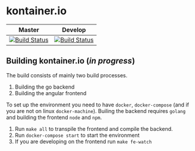 # kontainer.io

|Master|Develop|
|---|---|
|[![Build Status](https://travis-ci.com/ttdennis/kontainer.io.svg?token=pB7oDfqnVGNEsecqRD8R&branch=master)](https://travis-ci.com/ttdennis/kontainer.io)|[![Build Status](https://travis-ci.com/ttdennis/kontainer.io.svg?token=pB7oDfqnVGNEsecqRD8R&branch=develop)](https://travis-ci.comttdDennis/kontainer.io)|

## Building kontainer.io (*in progress*)
The build consists of mainly two build processes.

1. Building the go backend
1. Building the angular frontend

To set up the environment you need to have `docker`, `docker-compose` (and if you are not on linux `docker-machine`). Builing the backend requires `golang` and building the frontend `node` and `npm`.

1. Run `make all` to transpile the frontend and compile the backend.
1. Run `docker-compose start` to start the environment
1. If you are developing on the frontend run `make fe-watch`
